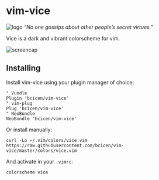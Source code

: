 # vim-vice
![logo][logo]
*“No one gossips about other people’s secret virtues.”*

Vice is a dark and vibrant colorscheme for vim.

![screencap][screencap]

## Installing

Install vim-vice using your plugin manager of choice:
```
" Vundle
Plugin 'bcicen/vim-vice'
" vim-plug
Plug 'bcicen/vim-vice'
" NeoBundle
NeoBundle 'bcicen/vim-vice'
```

Or install manually:
```
curl -Lo ~/.vim/colors/vice.vim https://raw.githubusercontent.com/bcicen/vim-vice/master/colors/vice.vim
```

And activate in your `.vimrc`:
```
colorscheme vice
```

[logo]: http://i.imgur.com/HWvyN7M.png "vice"
[screencap]: http://i.imgur.com/Ls6F24r.png "vice"
